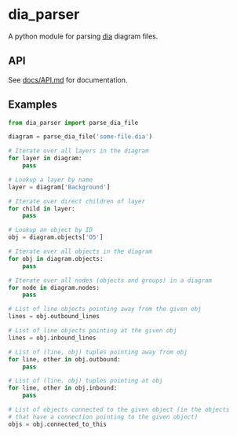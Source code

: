 # dia_parser

A python module for parsing [dia](https://wiki.gnome.org/Apps/Dia/) diagram files.

## API

See [docs/API.md](docs/API.md) for documentation.

## Examples

```python
from dia_parser import parse_dia_file

diagram = parse_dia_file('some-file.dia')

# Iterate over all layers in the diagram
for layer in diagram:
    pass

# Lookup a layer by name
layer = diagram['Background']

# Iterate over direct children of layer
for child in layer:
    pass

# Lookup an object by ID
obj = diagram.objects['O5']

# Iterate over all objects in the diagram
for obj in diagram.objects:
    pass

# Iterate over all nodes (objects and groups) in a diagram
for node in diagram.nodes:
    pass

# List of line objects pointing away from the given obj
lines = obj.outbound_lines

# List of line objects pointing at the given obj
lines = obj.inbound_lines

# List of (line, obj) tuples pointing away from obj
for line, other in obj.outbound:
    pass

# List of (line, obj) tuples pointing at obj
for line, other in obj.inbound:
    pass

# List of objects connected to the given object (ie the objects
# that have a connection pointing to the given object)
objs = obj.connected_to_this
```
